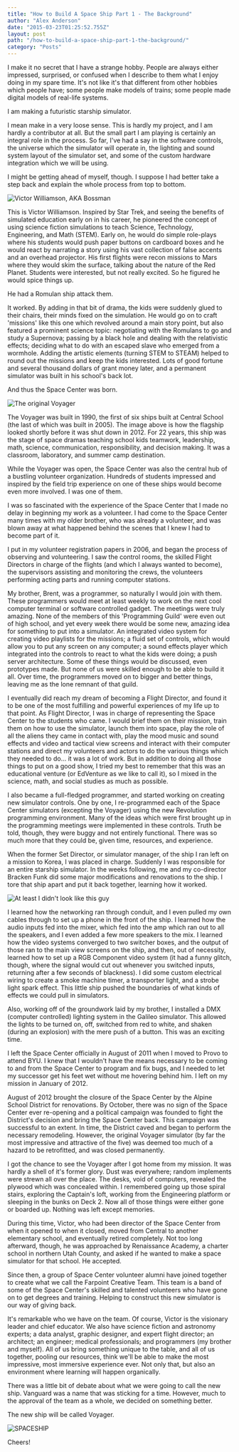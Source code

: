 ```yaml
---
title: "How to Build A Space Ship Part 1 - The Background"
author: "Alex Anderson"
date: "2015-03-23T01:25:52.755Z"
layout: post
path: "/how-to-build-a-space-ship-part-1-the-background/"
category: "Posts"
---
```


I make it no secret that I have a strange hobby. People are always either impressed, surprised, or confused when I describe to them what I enjoy doing in my spare time. It's not like it's that different from other hobbies which people have; some people make models of trains; some people made digital models of real-life systems. 

I am making a futuristic starship simulator. 

I mean make in a very loose sense. This is hardly my project, and I am hardly a contributor at all. But the small part I am playing is certainly an integral role in the process. So far, I've had a say in the software controls, the universe which the simulator will operate in, the lighting and sound system layout of the simulator set, and some of the custom hardware integration which we will be using.

I might be getting ahead of myself, though. I suppose I had better take a step back and explain the whole process from top to bottom. 

![Victor Williamson, AKA Bossman](https://s3-us-west-2.amazonaws.com/ralex93/blog/images/jbSkywHtL4NEh82vq-undefined)

This is Victor Williamson. Inspired by Star Trek, and seeing the benefits of simulated education early on in his career, he pioneered the concept of using science fiction simulations to teach Science, Technology, Engineering, and Math (STEM). Early on, he would do simple role-plays where his students would push paper buttons on cardboard boxes and he would react by narrating a story using his vast collection of false accents and an overhead projector. His first flights were recon missions to Mars where they would skim the surface, talking about the nature of the Red Planet. Students were interested, but not really excited. So he figured he would spice things up.

He had a Romulan ship attack them.

It worked. By adding in that bit of drama, the kids were suddenly glued to their chairs, their minds fixed on the simulation. He would go on to craft 'missions' like this one which revolved around a main story point, but also featured a prominent science topic: negotiating with the Romulans to go and study a Supernova; passing by a black hole and dealing with the relativistic effects; deciding what to do with an escaped slave who emerged from a wormhole. Adding the artistic elements (turning STEM to STEAM) helped to round out the missions and keep the kids interested. Lots of good fortune and several thousand dollars of grant money later, and a permanent simulator was built in his school's back lot.

And thus the Space Center was born.

![The original Voyager](https://s3-us-west-2.amazonaws.com/ralex93/blog/images/osAdvD85N4oqBqPMn-undefined)

The Voyager was built in 1990, the first of six ships built at Central School (the last of which was built in 2005). The image above is how the flagship looked shortly before it was shut down in 2012. For 22 years, this ship was the stage of space dramas teaching school kids teamwork, leadership, math, science, communication, responsibility, and decision making. It was a classroom, laboratory, and summer camp destination. 

While the Voyager was open, the Space Center was also the central hub of a bustling volunteer organization. Hundreds of students impressed and inspired by the field trip experience on one of these ships would become even more involved. I was one of them.

I was so fascinated with the experience of the Space Center that I made no delay in beginning my work as a volunteer. I had come to the Space Center many times with my older brother, who was already a volunteer, and was blown away at what happened behind the scenes that I knew I had to become part of it. 

I put in my volunteer registration papers in 2006, and began the process of observing and volunteering. I saw the control rooms, the skilled Flight Directors in charge of the flights (and which I always wanted to become), the supervisors assisting and monitoring the crews, the volunteers performing acting parts and running computer stations. 

My brother, Brent, was a programmer, so naturally I would join with them. These programmers would meet at least weekly to work on the next cool computer terminal or software controlled gadget. The  meetings were truly amazing. None of the members of this 'Programming Guild' were even out of high school, and yet every week there would be some new, amazing idea for something to put into a simulator. An integrated video system for creating video playlists for the missions; a fluid set of controls, which would allow you to put any screen on any computer; a sound effects player which integrated into the controls to react to what the kids were doing; a push server architecture. Some of these things would be discussed, even prototypes made. But none of us were skilled enough to be able to build it all. Over time, the programmers moved on to bigger and better things, leaving me as the lone remnant of that guild.

I eventually did reach my dream of becoming a Flight Director, and found it to be one of the most fulfilling and powerful experiences of my life up to that point. As Flight Director, I was in charge of representing the Space Center to the students who came. I would brief them on their mission, train them  on how to use the simulator, launch them into space, play the role of all the aliens they came in contact with, play the mood music and sound effects and video and tactical view screens and interact with their computer stations and direct my volunteers and actors to do the various things which they needed to do... it was a lot of work. But in addition to doing all those things to put on a good show, I tried my best to remember that this was an educational venture (or EdVenture as we like to call it), so I mixed in the science, math, and social studies as much as possible. 

I also became a full-fledged programmer, and started working on creating new simulator controls. One by one, I re-programmed each of the Space Center simulators (excepting the Voyager) using the new Revolution programming environment. Many of the ideas which were first brought up in the programming meetings were implemented in these controls. Truth be told, though, they were buggy and not entirely functional. There was so much more that they could be, given time, resources, and experience.

When the former Set Director, or simulator manager, of the ship I ran left on a mission to Korea, I was placed in charge. Suddenly I was responsible for an entire starship simulator. In the weeks following, me and my co-director Bracken Funk did some major modifications and renovations to the ship. I tore that ship apart and put it back together, learning how it worked. 

![At least I didn't look like this guy](https://s3-us-west-2.amazonaws.com/ralex93/blog/images/Eh8CT3Bdn6BhDSAq6-undefined)

I learned how the networking ran through conduit, and I even pulled my own cables through to set up a phone in the front of the ship. I learned how the audio inputs fed into the mixer, which fed into the amp which ran out to all the speakers, and I even added a few more speakers to the mix. I learned how the video systems converged to two switcher boxes, and the output of those ran to the main view screens on the ship, and then, out of necessity, learned how to set up a RGB Component video system (it had a funny glitch, though, where the signal would cut out whenever you switched inputs, returning after a few seconds of blackness). I did some custom electrical wiring to create a smoke machine timer, a transporter light, and a strobe light spark effect. This little ship pushed the boundaries of what kinds of effects we could pull in simulators.

Also, working off of the groundwork laid by my brother, I installed a DMX (computer controlled) lighting system in the Galileo simulator. This allowed the lights to be turned on, off, switched from red to white, and shaken (during an explosion) with the mere push of a button. This was an exciting time.

I left the Space Center officially in August of 2011 when I moved to Provo to attend BYU. I knew that I wouldn't have the means necessary to be coming to and from the Space Center to program and fix bugs, and I needed to let my successor get his feet wet without me hovering behind him. I left on my mission in January of 2012.

August of 2012 brought the closure of the Space Center by the Alpine School District for renovations. By October, there was no sign of the Space Center ever re-opening and a political campaign was founded to fight the District's decision and bring the Space Center back. This campaign was successful to an extent. In time, the District caved and began to perform the necessary remodeling. However, the original Voyager simulator (by far the most impressive and attractive of the five) was deemed too much of a hazard to be retrofitted, and was closed permanently. 

I got the chance to see the Voyager after I got home from my mission. It was hardly a shell of it's former glory. Dust was everywhere; random implements were strewn all over the place. The desks, void of computers, revealed the plywood which was concealed within. I remembered going up those spiral stairs, exploring the Captain's loft, working from the Engineering platform or sleeping in the bunks on Deck 2. Now all of those things were either gone or boarded up. Nothing was left except memories.

During this time, Victor, who had been director of the Space Center from when it opened to when it closed, moved from Central to another elementary school, and eventually retired completely. Not too long afterward, though, he was approached by Renaissance Academy, a charter school in northern Utah County, and asked if he wanted to make a space simulator for that school. He accepted. 

Since then, a group of Space Center volunteer alumni have joined together to create what we call the Farpoint Creative Team. This team is a band of some of the Space Center's skilled and talented volunteers who have gone on to get degrees and training. Helping to construct this new simulator is our way of giving back. 

It's remarkable who we have on the team. Of course, Victor is the visionary leader and chief educator. We also have science fiction and astronomy experts; a data analyst, graphic designer, and expert flight director; an architect; an engineer; medical professionals; and programmers (my brother and myself). All of us bring something unique to the table, and all of us together, pooling our resources, think we'll be able to make the most impressive, most immersive experience ever. Not only that, but also an environment where learning will happen organically. 

There was a little bit of debate about what we were going to call the new ship. Vanguard was a name that was sticking for a time. However, much to the approval of the team as a whole, we decided on something better.

The new ship will be called Voyager.

![SPACESHIP](https://s3-us-west-2.amazonaws.com/ralex93/blog/images/z3muFhcPayDSBoX6M-undefined)

Cheers!